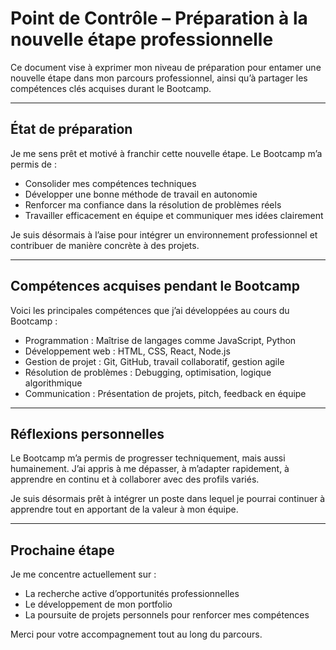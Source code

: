 # Point de Contrôle – Préparation à la nouvelle étape professionnelle

Ce document vise à exprimer mon niveau de préparation pour entamer une nouvelle étape dans mon parcours professionnel, ainsi qu’à partager les compétences clés acquises durant le Bootcamp.

---

## État de préparation

Je me sens prêt et motivé à franchir cette nouvelle étape. Le Bootcamp m’a permis de :

- Consolider mes compétences techniques  
- Développer une bonne méthode de travail en autonomie  
- Renforcer ma confiance dans la résolution de problèmes réels  
- Travailler efficacement en équipe et communiquer mes idées clairement  

Je suis désormais à l’aise pour intégrer un environnement professionnel et contribuer de manière concrète à des projets.

---

## Compétences acquises pendant le Bootcamp

Voici les principales compétences que j’ai développées au cours du Bootcamp :

- Programmation : Maîtrise de langages comme JavaScript, Python  
- Développement web : HTML, CSS, React, Node.js  
- Gestion de projet : Git, GitHub, travail collaboratif, gestion agile  
- Résolution de problèmes : Debugging, optimisation, logique algorithmique  
- Communication : Présentation de projets, pitch, feedback en équipe  

---

## Réflexions personnelles

Le Bootcamp m’a permis de progresser techniquement, mais aussi humainement. J’ai appris à me dépasser, à m’adapter rapidement, à apprendre en continu et à collaborer avec des profils variés.

Je suis désormais prêt à intégrer un poste dans lequel je pourrai continuer à apprendre tout en apportant de la valeur à mon équipe.

---

## Prochaine étape

Je me concentre actuellement sur :

- La recherche active d’opportunités professionnelles  
- Le développement de mon portfolio  
- La poursuite de projets personnels pour renforcer mes compétences  

Merci pour votre accompagnement tout au long du parcours.
